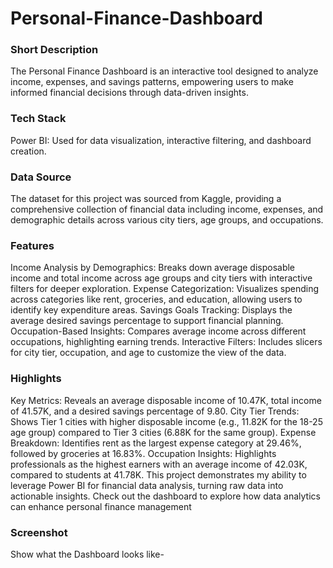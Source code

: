 # Personal-Finance-Dashboard

### Short Description
The Personal Finance Dashboard is an interactive tool designed to analyze income, expenses, and savings patterns, empowering users to make informed financial decisions through data-driven insights.

### Tech Stack
Power BI: Used for data visualization, interactive filtering, and dashboard creation.

### Data Source
The dataset for this project was sourced from Kaggle, providing a comprehensive collection of financial data including income, expenses, and demographic details across various city tiers, age groups, and occupations.

### Features
Income Analysis by Demographics: Breaks down average disposable income and total income across age groups and city tiers with interactive filters for deeper exploration.
Expense Categorization: Visualizes spending across categories like rent, groceries, and education, allowing users to identify key expenditure areas.
Savings Goals Tracking: Displays the average desired savings percentage to support financial planning.
Occupation-Based Insights: Compares average income across different occupations, highlighting earning trends.
Interactive Filters: Includes slicers for city tier, occupation, and age to customize the view of the data.

### Highlights
Key Metrics: Reveals an average disposable income of 10.47K, total income of 41.57K, and a desired savings percentage of 9.80.
City Tier Trends: Shows Tier 1 cities with higher disposable income (e.g., 11.82K for the 18-25 age group) compared to Tier 3 cities (6.88K for the same group).
Expense Breakdown: Identifies rent as the largest expense category at 29.46%, followed by groceries at 16.83%.
Occupation Insights: Highlights professionals as the highest earners with an average income of 42.03K, compared to students at 41.78K.
This project demonstrates my ability to leverage Power BI for financial data analysis, turning raw data into actionable insights. Check out the dashboard to explore how data analytics can enhance personal finance management

### Screenshot
Show what the Dashboard looks like-
